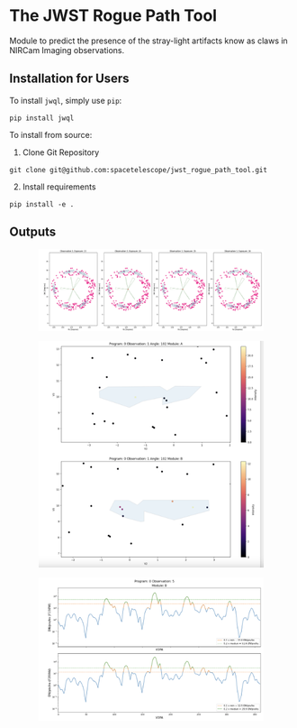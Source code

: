 # The JWST Rogue Path Tool

Module to predict the presence of the stray-light artifacts know as claws in NIRCam Imaging observations.

## Installation for Users

To install `jwql`, simply use `pip`:

```
pip install jwql
```

To install from source:
1. Clone Git Repository
```
git clone git@github.com:spacetelescope/jwst_rogue_path_tool.git
```
2. Install requirements
```
pip install -e .
```

## Outputs

<p align="center">
  <img src="docs/_static/exposure_level_angles.png" width="400"/>
</p>

<p align="center">
  <img src="docs/_static/fixed_angle.png" width="400"/>
</p>

<p align="center">
  <img src="docs/_static/flux_vs_position_angle.png" width="400"/>
</p>
